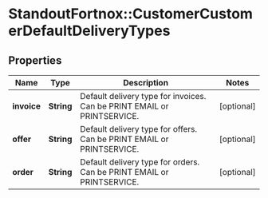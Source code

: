 # StandoutFortnox::CustomerCustomerDefaultDeliveryTypes

## Properties
Name | Type | Description | Notes
------------ | ------------- | ------------- | -------------
**invoice** | **String** | Default delivery type for invoices. Can be PRINT EMAIL or PRINTSERVICE. | [optional] 
**offer** | **String** | Default delivery type for offers. Can be PRINT EMAIL or PRINTSERVICE. | [optional] 
**order** | **String** | Default delivery type for orders. Can be PRINT EMAIL or PRINTSERVICE. | [optional] 


